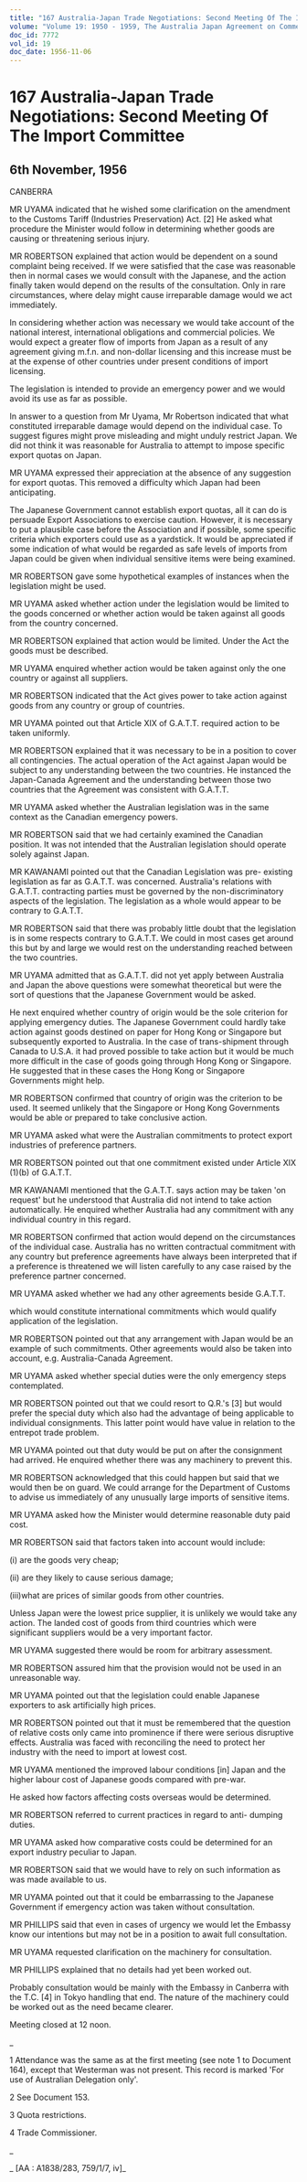 ```yaml
---
title: "167 Australia-Japan Trade Negotiations: Second Meeting Of The Import Committee"
volume: "Volume 19: 1950 - 1959, The Australia Japan Agreement on Commerce"
doc_id: 7772
vol_id: 19
doc_date: 1956-11-06
---
```


# 167 Australia-Japan Trade Negotiations: Second Meeting Of The Import Committee

## 6th November, 1956

CANBERRA

MR UYAMA indicated that he wished some clarification on the amendment to the Customs Tariff (Industries Preservation) Act. [2] He asked what procedure the Minister would follow in determining whether goods are causing or threatening serious injury.

MR ROBERTSON explained that action would be dependent on a sound complaint being received. If we were satisfied that the case was reasonable then in normal cases we would consult with the Japanese, and the action finally taken would depend on the results of the consultation. Only in rare circumstances, where delay might cause irreparable damage would we act immediately.

In considering whether action was necessary we would take account of the national interest, international obligations and commercial policies. We would expect a greater flow of imports from Japan as a result of any agreement giving m.f.n. and non-dollar licensing and this increase must be at the expense of other countries under present conditions of import licensing.

The legislation is intended to provide an emergency power and we would avoid its use as far as possible.

In answer to a question from Mr Uyama, Mr Robertson indicated that what constituted irreparable damage would depend on the individual case. To suggest figures might prove misleading and might unduly restrict Japan. We did not think it was reasonable for Australia to attempt to impose specific export quotas on Japan.

MR UYAMA expressed their appreciation at the absence of any suggestion for export quotas. This removed a difficulty which Japan had been anticipating.

The Japanese Government cannot establish export quotas, all it can do is persuade Export Associations to exercise caution. However, it is necessary to put a plausible case before the Association and if possible, some specific criteria which exporters could use as a yardstick. It would be appreciated if some indication of what would be regarded as safe levels of imports from Japan could be given when individual sensitive items were being examined.

MR ROBERTSON gave some hypothetical examples of instances when the legislation might be used.

MR UYAMA asked whether action under the legislation would be limited to the goods concerned or whether action would be taken against all goods from the country concerned.

MR ROBERTSON explained that action would be limited. Under the Act the goods must be described.

MR UYAMA enquired whether action would be taken against only the one country or against all suppliers.

MR ROBERTSON indicated that the Act gives power to take action against goods from any country or group of countries.

MR UYAMA pointed out that Article XIX of G.A.T.T. required action to be taken uniformly.

MR ROBERTSON explained that it was necessary to be in a position to cover all contingencies. The actual operation of the Act against Japan would be subject to any understanding between the two countries. He instanced the Japan-Canada Agreement and the understanding between those two countries that the Agreement was consistent with G.A.T.T.

MR UYAMA asked whether the Australian legislation was in the same context as the Canadian emergency powers.

MR ROBERTSON said that we had certainly examined the Canadian position. It was not intended that the Australian legislation should operate solely against Japan.

MR KAWANAMI pointed out that the Canadian Legislation was pre- existing legislation as far as G.A.T.T. was concerned. Australia's relations with G.A.T.T. contracting parties must be governed by the non-discriminatory aspects of the legislation. The legislation as a whole would appear to be contrary to G.A.T.T.

MR ROBERTSON said that there was probably little doubt that the legislation is in some respects contrary to G.A.T.T. We could in most cases get around this but by and large we would rest on the understanding reached between the two countries.

MR UYAMA admitted that as G.A.T.T. did not yet apply between Australia and Japan the above questions were somewhat theoretical but were the sort of questions that the Japanese Government would be asked.

He next enquired whether country of origin would be the sole criterion for applying emergency duties. The Japanese Government could hardly take action against goods destined on paper for Hong Kong or Singapore but subsequently exported to Australia. In the case of trans-shipment through Canada to U.S.A. it had proved possible to take action but it would be much more difficult in the case of goods going through Hong Kong or Singapore. He suggested that in these cases the Hong Kong or Singapore Governments might help.

MR ROBERTSON confirmed that country of origin was the criterion to be used. It seemed unlikely that the Singapore or Hong Kong Governments would be able or prepared to take conclusive action.

MR UYAMA asked what were the Australian commitments to protect export industries of preference partners.

MR ROBERTSON pointed out that one commitment existed under Article XIX (1)(b) of G.A.T.T.

MR KAWANAMI mentioned that the G.A.T.T. says action may be taken 'on request' but he understood that Australia did not intend to take action automatically. He enquired whether Australia had any commitment with any individual country in this regard.

MR ROBERTSON confirmed that action would depend on the circumstances of the individual case. Australia has no written contractual commitment with any country but preference agreements have always been interpreted that if a preference is threatened we will listen carefully to any case raised by the preference partner concerned.

MR UYAMA asked whether we had any other agreements beside G.A.T.T.

which would constitute international commitments which would qualify application of the legislation.

MR ROBERTSON pointed out that any arrangement with Japan would be an example of such commitments. Other agreements would also be taken into account, e.g. Australia-Canada Agreement.

MR UYAMA asked whether special duties were the only emergency steps contemplated.

MR ROBERTSON pointed out that we could resort to Q.R.'s [3] but would prefer the special duty which also had the advantage of being applicable to individual consignments. This latter point would have value in relation to the entrepot trade problem.

MR UYAMA pointed out that duty would be put on after the consignment had arrived. He enquired whether there was any machinery to prevent this.

MR ROBERTSON acknowledged that this could happen but said that we would then be on guard. We could arrange for the Department of Customs to advise us immediately of any unusually large imports of sensitive items.

MR UYAMA asked how the Minister would determine reasonable duty paid cost.

MR ROBERTSON said that factors taken into account would include:

(i) are the goods very cheap;

(ii) are they likely to cause serious damage;

(iii)what are prices of similar goods from other countries.

Unless Japan were the lowest price supplier, it is unlikely we would take any action. The landed cost of goods from third countries which were significant suppliers would be a very important factor.

MR UYAMA suggested there would be room for arbitrary assessment.

MR ROBERTSON assured him that the provision would not be used in an unreasonable way.

MR UYAMA pointed out that the legislation could enable Japanese exporters to ask artificially high prices.

MR ROBERTSON pointed out that it must be remembered that the question of relative costs only came into prominence if there were serious disruptive effects. Australia was faced with reconciling the need to protect her industry with the need to import at lowest cost.

MR UYAMA mentioned the improved labour conditions [in] Japan and the higher labour cost of Japanese goods compared with pre-war.

He asked how factors affecting costs overseas would be determined.

MR ROBERTSON referred to current practices in regard to anti- dumping duties.

MR UYAMA asked how comparative costs could be determined for an export industry peculiar to Japan.

MR ROBERTSON said that we would have to rely on such information as was made available to us.

MR UYAMA pointed out that it could be embarrassing to the Japanese Government if emergency action was taken without consultation.

MR PHILLIPS said that even in cases of urgency we would let the Embassy know our intentions but may not be in a position to await full consultation.

MR UYAMA requested clarification on the machinery for consultation.

MR PHILLIPS explained that no details had yet been worked out.

Probably consultation would be mainly with the Embassy in Canberra with the T.C. [4] in Tokyo handling that end. The nature of the machinery could be worked out as the need became clearer.

Meeting closed at 12 noon.

_

1 Attendance was the same as at the first meeting (see note 1 to Document 164), except that Westerman was not present. This record is marked 'For use of Australian Delegation only'.

2 See Document 153.

3 Quota restrictions.

4 Trade Commissioner.

_

_ [AA : A1838/283, 759/1/7, iv]_
